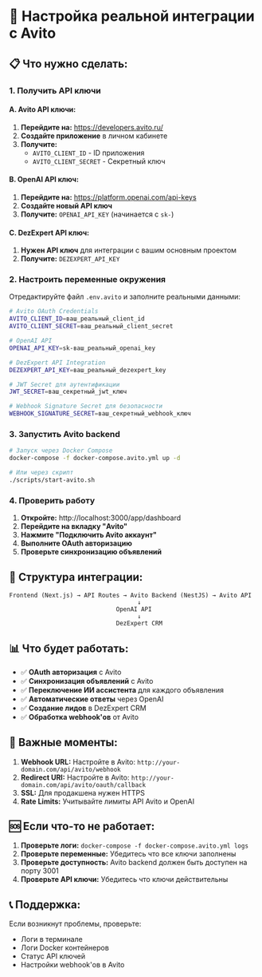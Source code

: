 # 🚀 Настройка реальной интеграции с Avito

## 📋 Что нужно сделать:

### 1. **Получить API ключи**

#### A. Avito API ключи:
1. **Перейдите на:** https://developers.avito.ru/
2. **Создайте приложение** в личном кабинете
3. **Получите:**
   - `AVITO_CLIENT_ID` - ID приложения
   - `AVITO_CLIENT_SECRET` - Секретный ключ

#### B. OpenAI API ключ:
1. **Перейдите на:** https://platform.openai.com/api-keys
2. **Создайте новый API ключ**
3. **Получите:** `OPENAI_API_KEY` (начинается с `sk-`)

#### C. DezExpert API ключ:
1. **Нужен API ключ** для интеграции с вашим основным проектом
2. **Получите:** `DEZEXPERT_API_KEY`

### 2. **Настроить переменные окружения**

Отредактируйте файл `.env.avito` и заполните реальными данными:

```bash
# Avito OAuth Credentials
AVITO_CLIENT_ID=ваш_реальный_client_id
AVITO_CLIENT_SECRET=ваш_реальный_client_secret

# OpenAI API
OPENAI_API_KEY=sk-ваш_реальный_openai_key

# DezExpert API Integration
DEZEXPERT_API_KEY=ваш_реальный_dezexpert_key

# JWT Secret для аутентификации
JWT_SECRET=ваш_секретный_jwt_ключ

# Webhook Signature Secret для безопасности
WEBHOOK_SIGNATURE_SECRET=ваш_секретный_webhook_ключ
```

### 3. **Запустить Avito backend**

```bash
# Запуск через Docker Compose
docker-compose -f docker-compose.avito.yml up -d

# Или через скрипт
./scripts/start-avito.sh
```

### 4. **Проверить работу**

1. **Откройте:** http://localhost:3000/app/dashboard
2. **Перейдите на вкладку "Avito"**
3. **Нажмите "Подключить Avito аккаунт"**
4. **Выполните OAuth авторизацию**
5. **Проверьте синхронизацию объявлений**

## 🔧 Структура интеграции:

```
Frontend (Next.js) → API Routes → Avito Backend (NestJS) → Avito API
                                    ↓
                              OpenAI API
                                    ↓
                              DezExpert CRM
```

## 📊 Что будет работать:

- ✅ **OAuth авторизация** с Avito
- ✅ **Синхронизация объявлений** с Avito
- ✅ **Переключение ИИ ассистента** для каждого объявления
- ✅ **Автоматические ответы** через OpenAI
- ✅ **Создание лидов** в DezExpert CRM
- ✅ **Обработка webhook'ов** от Avito

## 🚨 Важные моменты:

1. **Webhook URL:** Настройте в Avito: `http://your-domain.com/api/avito/webhook`
2. **Redirect URI:** Настройте в Avito: `http://your-domain.com/api/avito/oauth/callback`
3. **SSL:** Для продакшена нужен HTTPS
4. **Rate Limits:** Учитывайте лимиты API Avito и OpenAI

## 🆘 Если что-то не работает:

1. **Проверьте логи:** `docker-compose -f docker-compose.avito.yml logs`
2. **Проверьте переменные:** Убедитесь что все ключи заполнены
3. **Проверьте доступность:** Avito backend должен быть доступен на порту 3001
4. **Проверьте API ключи:** Убедитесь что ключи действительны

## 📞 Поддержка:

Если возникнут проблемы, проверьте:
- Логи в терминале
- Логи Docker контейнеров
- Статус API ключей
- Настройки webhook'ов в Avito
